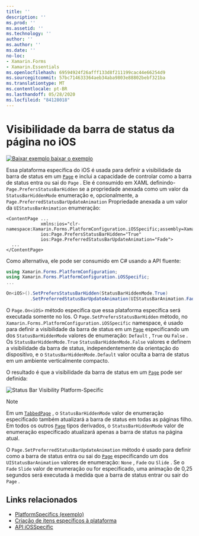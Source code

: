 ```yaml
---
title: ''
description: ''
ms.prod: ''
ms.assetid: ''
ms.technology: ''
author: ''
ms.author: ''
ms.date: ''
no-loc:
- Xamarin.Forms
- Xamarin.Essentials
ms.openlocfilehash: 69594924f26afff133d8f211199cac44e66254d9
ms.sourcegitcommit: 57bc714633364aeb34aba9803e88802bebf321ba
ms.translationtype: MT
ms.contentlocale: pt-BR
ms.lasthandoff: 05/28/2020
ms.locfileid: "84128018"
---
```

# <a name="page-status-bar-visibility-on-ios"></a>Visibilidade da barra de status da página no iOS

[![Baixar exemplo ](~/media/shared/download.png) baixar o exemplo](https://docs.microsoft.com/samples/xamarin/xamarin-forms-samples/userinterface-platformspecifics)

Essa plataforma específica do iOS é usada para definir a visibilidade da barra de status em um [`Page`](xref:Xamarin.Forms.Page) e inclui a capacidade de controlar como a barra de status entra ou sai do `Page` . Ele é consumido em XAML definindo- `Page.PrefersStatusBarHidden` se a propriedade anexada como um valor da `StatusBarHiddenMode` enumeração e, opcionalmente, a `Page.PreferredStatusBarUpdateAnimation` Propriedade anexada a um valor da `UIStatusBarAnimation` enumeração:

```xaml
<ContentPage ...
             xmlns:ios="clr-namespace:Xamarin.Forms.PlatformConfiguration.iOSSpecific;assembly=Xamarin.Forms.Core"
             ios:Page.PrefersStatusBarHidden="True"
             ios:Page.PreferredStatusBarUpdateAnimation="Fade">
  ...
</ContentPage>
```

Como alternativa, ele pode ser consumido em C# usando a API fluente:

```csharp
using Xamarin.Forms.PlatformConfiguration;
using Xamarin.Forms.PlatformConfiguration.iOSSpecific;
...

On<iOS>().SetPrefersStatusBarHidden(StatusBarHiddenMode.True)
         .SetPreferredStatusBarUpdateAnimation(UIStatusBarAnimation.Fade);
```

O `Page.On<iOS>` método especifica que essa plataforma específica será executada somente no Ios. O `Page.SetPrefersStatusBarHidden` método, no `Xamarin.Forms.PlatformConfiguration.iOSSpecific` namespace, é usado para definir a visibilidade da barra de status em um [`Page`](xref:Xamarin.Forms.Page) especificando um dos `StatusBarHiddenMode` valores de enumeração: `Default` , `True` ou `False` . Os `StatusBarHiddenMode.True` `StatusBarHiddenMode.False` valores e definem a visibilidade da barra de status, independentemente da orientação do dispositivo, e o `StatusBarHiddenMode.Default` valor oculta a barra de status em um ambiente verticalmente compacto.

O resultado é que a visibilidade da barra de status em um [`Page`](xref:Xamarin.Forms.Page) pode ser definida:

![](page-status-bar-visibility-images/hide-status-bar.png "Status Bar Visibility Platform-Specific")

> [!NOTE]
> Em um [`TabbedPage`](xref:Xamarin.Forms.TabbedPage) , o `StatusBarHiddenMode` valor de enumeração especificado também atualizará a barra de status em todas as páginas filho. Em todos os outros [`Page`](xref:Xamarin.Forms.Page) tipos derivados, o `StatusBarHiddenMode` valor de enumeração especificado atualizará apenas a barra de status na página atual.

O `Page.SetPreferredStatusBarUpdateAnimation` método é usado para definir como a barra de status entra ou sai do [`Page`](xref:Xamarin.Forms.Page) especificando um dos `UIStatusBarAnimation` valores de enumeração: `None` , `Fade` ou `Slide` . Se o `Fade` `Slide` valor de enumeração ou for especificado, uma animação de 0,25 segundos será executada à medida que a barra de status entrar ou sair do `Page` .

## <a name="related-links"></a>Links relacionados

- [PlatformSpecifics (exemplo)](https://docs.microsoft.com/samples/xamarin/xamarin-forms-samples/userinterface-platformspecifics)
- [Criação de itens específicos à plataforma](~/xamarin-forms/platform/platform-specifics/index.md#creating-platform-specifics)
- [API iOSSpecific](xref:Xamarin.Forms.PlatformConfiguration.iOSSpecific)
